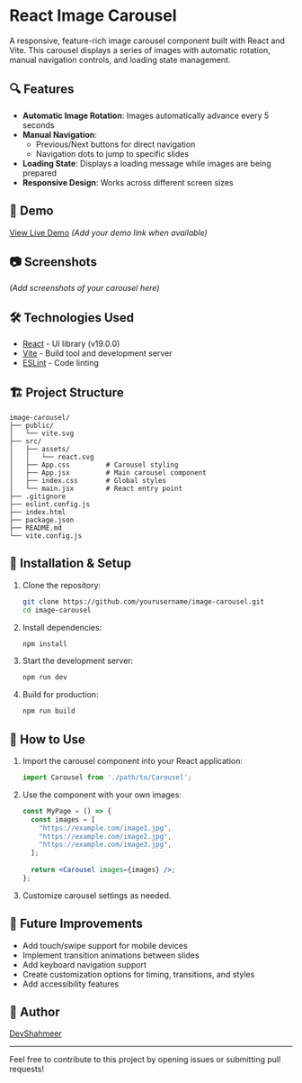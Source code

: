 # React Image Carousel

A responsive, feature-rich image carousel component built with React and Vite. This carousel displays a series of images with automatic rotation, manual navigation controls, and loading state management.

## 🔍 Features

- **Automatic Image Rotation**: Images automatically advance every 5 seconds
- **Manual Navigation**: 
  - Previous/Next buttons for direct navigation
  - Navigation dots to jump to specific slides
- **Loading State**: Displays a loading message while images are being prepared
- **Responsive Design**: Works across different screen sizes

## 🚀 Demo

[View Live Demo](#) *(Add your demo link when available)*

## 📷 Screenshots

*(Add screenshots of your carousel here)*

## 🛠️ Technologies Used

- [React](https://react.dev/) - UI library (v19.0.0)
- [Vite](https://vitejs.dev/) - Build tool and development server
- [ESLint](https://eslint.org/) - Code linting

## 🏗️ Project Structure

```
image-carousel/
├── public/
│   └── vite.svg
├── src/
│   ├── assets/
│   │   └── react.svg
│   ├── App.css         # Carousel styling
│   ├── App.jsx         # Main carousel component
│   ├── index.css       # Global styles
│   └── main.jsx        # React entry point
├── .gitignore
├── eslint.config.js
├── index.html
├── package.json
├── README.md
└── vite.config.js
```

## 🔧 Installation & Setup

1. Clone the repository:
   ```bash
   git clone https://github.com/yourusername/image-carousel.git
   cd image-carousel
   ```

2. Install dependencies:
   ```bash
   npm install
   ```

3. Start the development server:
   ```bash
   npm run dev
   ```

4. Build for production:
   ```bash
   npm run build
   ```

## 🧩 How to Use

1. Import the carousel component into your React application:
   ```jsx
   import Carousel from './path/to/Carousel';
   ```

2. Use the component with your own images:
   ```jsx
   const MyPage = () => {
     const images = [
       "https://example.com/image1.jpg",
       "https://example.com/image2.jpg",
       "https://example.com/image3.jpg",
     ];
     
     return <Carousel images={images} />;
   };
   ```

3. Customize carousel settings as needed.

## 🔄 Future Improvements

- Add touch/swipe support for mobile devices
- Implement transition animations between slides
- Add keyboard navigation support
- Create customization options for timing, transitions, and styles
- Add accessibility features


## 👤 Author

[DevShahmeer](https://github.com/DevShahmeer)

---

Feel free to contribute to this project by opening issues or submitting pull requests!
